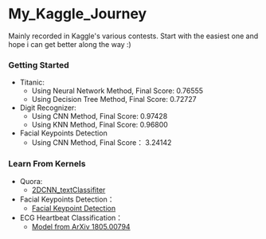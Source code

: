 # My_Kaggle_Journey

Mainly recorded in Kaggle's various contests. Start with the easiest one and hope i can get better along the way :)

### Getting Started
 
 + Titanic: 
   - Using Neural Network Method, Final Score: 0.76555
   - Using Decision Tree Method, Final Score: 0.72727
 + Digit Recognizer:
   - Using CNN Method, Final Score: 0.97428
   - Using KNN Method, Final Score: 0.96800
 + Facial Keypoints Detection
   - Using CNN Method, Final Score： 3.24142
   
### Learn From Kernels
 
 + Quora:
   - [2DCNN_textClassifiter](https://www.kaggle.com/yekenot/2dcnn-textclassifier)
 + Facial Keypoints Detection：
   - [Facial Keypoint Detection ](https://www.kaggle.com/karanjakhar/facial-keypoint-detection)
 + ECG Heartbeat Classification：
   - [Model from ArXiv 1805.00794](https://www.kaggle.com/coni57/model-from-arxiv-1805-00794)
